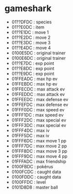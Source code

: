# gameshark

- 01??DFDC : species
- 01??E0DC : item
- 01??E1DC : move 1
- 01??E2DC : move 2
- 01??E3DC : move 3
- 01??E4DC : move 4
- 0100E5DC : original trainer
- 0100E6DC : original trainer
- 01??E7DC : exp point
- 01??E8DC : exp point
- 01??E9DC : exp point
- 01FFEADC : max hp ev
- 01FFEBDC : max hp ev
- 01FFECDC : max attack ev
- 01FFEDDC : max attack ev
- 01FFEEDC : max defense ev
- 01FFEFDC : max defense ev
- 01FFF0DC : max speed ev
- 01FFF1DC : max speed ev
- 01FFF2DC : max special ev
- 01FFF3DC : max special ev
- 01FFF4DC : max iv
- 01FFF5DC : max iv
- 01FFF6DC : max move 1 pp
- 01FFF7DC : max move 2 pp
- 01FFF8DC : max move 3 pp
- 01FFF9DC : max move 4 pp
- 01FFFADC : max friendship
- 0100FBDC : pokérus
- 0100FCDC : caught data
- 0100FDDC : caught data
- 0100FFDC : level
- 0101D8D8 : master ball
